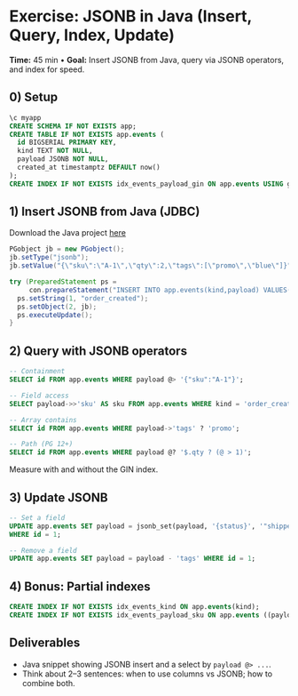 # Exercise: JSONB in Java (Insert, Query, Index, Update)

**Time:** 45 min • **Goal:** Insert JSONB from Java, query via JSONB operators, and index for speed.

## 0) Setup
```sql
\c myapp
CREATE SCHEMA IF NOT EXISTS app;
CREATE TABLE IF NOT EXISTS app.events (
  id BIGSERIAL PRIMARY KEY,
  kind TEXT NOT NULL,
  payload JSONB NOT NULL,
  created_at timestamptz DEFAULT now()
);
CREATE INDEX IF NOT EXISTS idx_events_payload_gin ON app.events USING gin (payload jsonb_path_ops);
```

## 1) Insert JSONB from Java (JDBC)
Download the Java project [here](pg-lab-jsonb.zip)

```java
PGobject jb = new PGobject();
jb.setType("jsonb");
jb.setValue("{\"sku\":\"A-1\",\"qty\":2,\"tags\":[\"promo\",\"blue\"]}");

try (PreparedStatement ps =
     con.prepareStatement("INSERT INTO app.events(kind,payload) VALUES(?,?)")) {
  ps.setString(1, "order_created");
  ps.setObject(2, jb);
  ps.executeUpdate();
}
```

## 2) Query with JSONB operators
```sql
-- Containment
SELECT id FROM app.events WHERE payload @> '{"sku":"A-1"}';

-- Field access
SELECT payload->>'sku' AS sku FROM app.events WHERE kind = 'order_created';

-- Array contains
SELECT id FROM app.events WHERE payload->'tags' ? 'promo';

-- Path (PG 12+)
SELECT id FROM app.events WHERE payload @? '$.qty ? (@ > 1)';
```
Measure with and without the GIN index.

## 3) Update JSONB
```sql
-- Set a field
UPDATE app.events SET payload = jsonb_set(payload, '{status}', '"shipped"', true)
WHERE id = 1;

-- Remove a field
UPDATE app.events SET payload = payload - 'tags' WHERE id = 1;
```

## 4) Bonus: Partial indexes
```sql
CREATE INDEX IF NOT EXISTS idx_events_kind ON app.events(kind);
CREATE INDEX IF NOT EXISTS idx_events_payload_sku ON app.events ((payload->>'sku'));
```

## Deliverables
- Java snippet showing JSONB insert and a select by `payload @> ...`.
- Think about 2–3 sentences: when to use columns vs JSONB; how to combine both.
